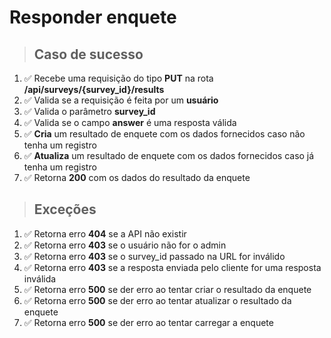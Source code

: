 # Responder enquete

> ## Caso de sucesso

1. ✅ Recebe uma requisição do tipo **PUT** na rota **/api/surveys/{survey_id}/results**
1. ✅ Valida se a requisição é feita por um **usuário**
1. ✅ Valida o parâmetro **survey_id**
1. ✅ Valida se o campo **answer** é uma resposta válida
1. ✅ **Cria** um resultado de enquete com os dados fornecidos caso não tenha um registro
1. ✅ **Atualiza** um resultado de enquete com os dados fornecidos caso já tenha um registro
1. ✅ Retorna **200** com os dados do resultado da enquete

> ## Exceções

1. ✅ Retorna erro **404** se a API não existir
1. ✅ Retorna erro **403** se o usuário não for o admin
1. ✅ Retorna erro **403** se o survey_id passado na URL for inválido
1. ✅ Retorna erro **403** se a resposta enviada pelo cliente for uma resposta inválida
1. ✅ Retorna erro **500** se der erro ao tentar criar o resultado da enquete
1. ✅ Retorna erro **500** se der erro ao tentar atualizar o resultado da enquete
1. ✅ Retorna erro **500** se der erro ao tentar carregar a enquete